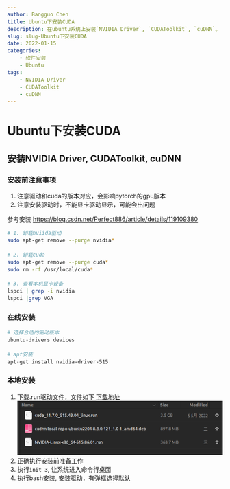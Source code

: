 ```yaml
---
author: Bangguo Chen
title: Ubuntu下安装CUDA
description: 在ubuntu系统上安装`NVIDIA Driver`, `CUDAToolkit`, `cuDNN`。
slug: slug-Ubuntu下安装CUDA
date: 2022-01-15
categories:
    - 软件安装
    - Ubuntu
tags: 
    - NVIDIA Driver
    - CUDAToolkit
    - cuDNN
---
```





# Ubuntu下安装CUDA

## 安装NVIDIA Driver, CUDAToolkit, cuDNN
### 安装前注意事项
1. 注意驱动和cuda的版本对应，会影响pytorch的gpu版本
2. 注意安装驱动时，不能显卡驱动显示，可能会出问题




参考安装 https://blog.csdn.net/Perfect886/article/details/119109380
```sh
# 1. 卸载nviida驱动
sudo apt-get remove --purge nvidia*

# 2. 卸载cuda
sudo apt-get remove --purge cuda*
sudo rm -rf /usr/local/cuda*

# 3. 查看本机显卡设备
lspci | grep -i nvidia
lspci |grep VGA

```

### 在线安装
```sh
# 选择合适的驱动版本
ubuntu-drivers devices

# apt安装
apt-get install nvidia-driver-515

```

### 本地安装
1. 下载.run驱动文件，文件如下 [下载地址](https://www.nvidia.com/en-us/drivers/unix/)  
   ![驱动文件](./screenshot-20230218-152639.png)
2. 正确执行安装前准备工作
3. 执行`init 3`, 让系统进入命令行桌面
4. 执行bash安装, 安装驱动，有弹框选择默认


